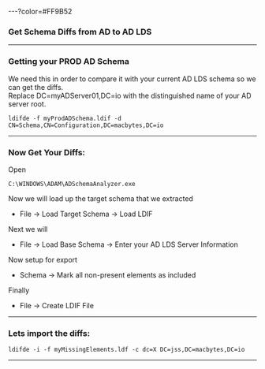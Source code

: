 ---?color=#FF9B52
### Get Schema Diffs from AD to AD LDS

---
### Getting your PROD AD Schema
<div style="text-align: left">
We need this in order to compare it with your current AD LDS schema so we can get the diffs.<br/>
Replace DC=myADServer01,DC=io with the distinguished name of your AD server root.<br/>
</div>

```shell
ldifde -f myProdADSchema.ldif -d CN=Schema,CN=Configuration,DC=macbytes,DC=io
```

---
### Now Get Your Diffs:
Open
```
C:\WINDOWS\ADAM\ADSchemaAnalyzer.exe
```

Now we will load up the target schema that we extracted
- File -> Load Target Schema -> Load LDIF

Next we will
- File -> Load Base Schema -> Enter your AD LDS Server Information

Now setup for export
- Schema -> Mark all non-present elements as included

Finally
- File -> Create LDIF File

---
### Lets import the diffs:

```
ldifde -i -f myMissingElements.ldf -c dc=X DC=jss,DC=macbytes,DC=io
```

---

